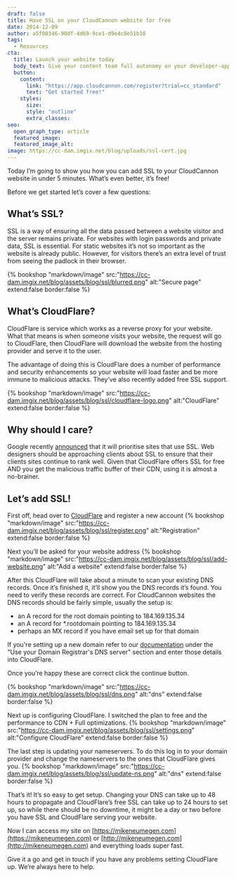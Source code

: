 ```yaml
---
draft: false
title: Have SSL on your CloudCannon website for free
date: 2014-12-09
author: a5f00346-90df-4d69-9ce1-d9e4c8e51b10
tags:
  - Resources
cta:
  title: Launch your website today
  body_text: Give your content team full autonomy on your developer-approved tech stack with CloudCannon.
  button:
    content: 
      link: "https://app.cloudcannon.com/register?trial=cc_standard"
      text: "Get started free!"
    styles:
      size:
      style: "outline"
      extra_classes:
seo:
  open_graph_type: article
  featured_image:
  featured_image_alt:
image: https://cc-dam.imgix.net/blog/uploads/ssl-cert.jpg
---
```


Today I’m going to show you how you can add SSL to your CloudCannon website in under 5 minutes. What’s even better, it’s free\!

Before we get started let’s cover a few questions:

## What’s SSL?

SSL is a way of ensuring all the data passed between a website visitor and the server remains private. For websites with login passwords and private data, SSL is essential. For static websites it’s not so important as the website is already public. However, for visitors there’s an extra level of trust from seeing the padlock in their browser.

{% bookshop "markdown/image" src:"https://cc-dam.imgix.net/blog/assets/blog/ssl/blurred.png" alt:"Secure page" extend:false border:false %}

## What’s CloudFlare?

CloudFlare is service which works as a reverse proxy for your website. What that means is when someone visits your website, the request will go to CloudFlare, then CloudFlare will download the website from the hosting provider and serve it to the user.

The advantage of doing this is CloudFlare does a number of performance and security enhancements so your website will load faster and be more immune to malicious attacks. They’ve also recently added free SSL support.

{% bookshop "markdown/image" src:"https://cc-dam.imgix.net/blog/assets/blog/ssl/cloudflare-logo.png" alt:"CloudFlare" extend:false border:false %}

## Why should I care?

Google recently [announced](http://googlewebmastercentral.blogspot.co.nz/2014/08/https-as-ranking-signal.html) that it will prioritise sites that use SSL. Web designers should be approaching clients about SSL to ensure that their clients sites continue to rank well. Given that CloudFlare offers SSL for free AND you get the malicious traffic buffer of their CDN, using it is almost a no-brainer.

## Let’s add SSL\!

First off, head over to [CloudFlare](https://www.cloudflare.com) and register a new account {% bookshop "markdown/image" src:"https://cc-dam.imgix.net/blog/assets/blog/ssl/register.png" alt:"Registration" extend:false border:false %}

Next you’ll be asked for your website address {% bookshop "markdown/image" src:"https://cc-dam.imgix.net/blog/assets/blog/ssl/add-website.png" alt:"Add a website" extend:false border:false %}

After this CloudFlare will take about a minute to scan your existing DNS records. Once it’s finished it, it’ll show you the DNS records it’s found. You need to verify these records are correct. For CloudCannon websites the DNS records should be fairly simple, usually the setup is:

* an A record for the root domain pointing to 184.169.135.34
* an A record for \*.rootdomain pointing to 184.169.135.34
* perhaps an MX record if you have email set up for that domain

If you're setting up a new domain refer to our [documentation](/documentation/host/domains/) under the "Use your Domain Registrar's DNS server" section and enter those details into CloudFlare.

Once you’re happy these are correct click the continue button.

{% bookshop "markdown/image" src:"https://cc-dam.imgix.net/blog/assets/blog/ssl/dns.png" alt:"dns" extend:false border:false %}

Next up is configuring CloudFlare. I switched the plan to free and the performance to CDN + Full optimizations. {% bookshop "markdown/image" src:"https://cc-dam.imgix.net/blog/assets/blog/ssl/settings.png" alt:"Configure CloudFlare" extend:false border:false %}

The last step is updating your nameservers. To do this log in to your domain provider and change the nameservers to the ones that CloudFlare gives you. {% bookshop "markdown/image" src:"https://cc-dam.imgix.net/blog/assets/blog/ssl/update-ns.png" alt:"dns" extend:false border:false %}

That’s it\! It’s so easy to get setup. Changing your DNS can take up to 48 hours to propagate and CloudFlare’s free SSL can take up to 24 hours to set up, so while there should be no downtime, it might be a day or two before you have SSL and CloudFlare serving your website.

Now I can access my site on [https://mikeneumegen.com](https://mikeneumegen.com) or [http://mikeneumegen.com](http://mikeneumegen.com) and everything loads super fast.

Give it a go and get in touch if you have any problems setting CloudFlare up. We’re always here to help.